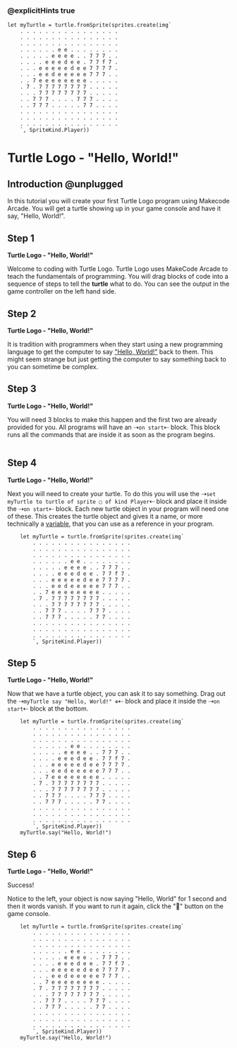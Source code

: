 ### @explicitHints true

```template
let myTurtle = turtle.fromSprite(sprites.create(img`
    . . . . . . . . . . . . . . . . 
    . . . . . . . . . . . . . . . . 
    . . . . . . . . . . . . . . . . 
    . . . . . . e e . . . . . . . . 
    . . . . . e e e e . . 7 7 7 . . 
    . . . . e e e d e e . 7 7 f 7 . 
    . . . e e e e e d e e 7 7 7 7 . 
    . . . e e d e e e e e 7 7 7 . . 
    . . 7 e e e e e e e e . . . . . 
    . 7 . 7 7 7 7 7 7 7 7 . . . . . 
    . . . 7 7 7 7 7 7 7 7 . . . . . 
    . . 7 7 7 . . . . 7 7 7 . . . . 
    . . 7 7 7 . . . . . 7 7 . . . . 
    . . . . . . . . . . . . . . . . 
    . . . . . . . . . . . . . . . . 
    . . . . . . . . . . . . . . . . 
    `, SpriteKind.Player))
```

# Turtle Logo - "Hello, World!"

## Introduction @unplugged

In this tutorial you will create your first Turtle Logo program using Makecode Arcade. You will get a turtle showing up in your game console and have it say, "Hello, World!".

## Step 1
**Turtle Logo - "Hello, World!"**

Welcome to coding with Turtle Logo. Turtle Logo uses MakeCode Arcade to teach the fundamentals of programming. You will drag blocks of code into a sequence of steps to tell the **turtle** what to do. You can see the output in the game controller on the left hand side.

## Step 2
**Turtle Logo - "Hello, World!"**

It is tradition with programmers when they start using a new programming language to get the computer to say ["Hello, World!"](https://en.wikipedia.org/wiki/%22Hello,_World!%22_program#:~:text=A%20%22Hello%2C%20World!%22%20program%20generally%20is%20a%20computer,by%20people%20learning%20to%20code.) back to them. This might seem strange but just getting the computer to say something back to you can sometime be complex.

## Step 3
**Turtle Logo - "Hello, World!"**

You will need 3 blocks to make this happen and the first two are already provided for you. All programs will have an ⇢``on start``⇠ block. This block runs all the commands that are inside it as soon as the program begins.
```blocks

```

## Step 4
**Turtle Logo - "Hello, World!"**

Next you will need to create your turtle. To do this you will use the ⇢``set myTurtle to turtle of sprite ▢ of kind Player``⇠ block and place it inside the ⇢``on start``⇠ block. Each new turtle object in your program will need one of these. This creates the turtle object and gives it a name, or more technically a [variable](https://tinyurl.com/95n35y8w), that you can use as a reference in your program.
```blocks
    let myTurtle = turtle.fromSprite(sprites.create(img`
        . . . . . . . . . . . . . . . . 
        . . . . . . . . . . . . . . . . 
        . . . . . . . . . . . . . . . . 
        . . . . . . e e . . . . . . . . 
        . . . . . e e e e . . 7 7 7 . . 
        . . . . e e e d e e . 7 7 f 7 . 
        . . . e e e e e d e e 7 7 7 7 . 
        . . . e e d e e e e e 7 7 7 . . 
        . . 7 e e e e e e e e . . . . . 
        . 7 . 7 7 7 7 7 7 7 7 . . . . . 
        . . . 7 7 7 7 7 7 7 7 . . . . . 
        . . 7 7 7 . . . . 7 7 7 . . . . 
        . . 7 7 7 . . . . . 7 7 . . . . 
        . . . . . . . . . . . . . . . . 
        . . . . . . . . . . . . . . . . 
        . . . . . . . . . . . . . . . . 
        `, SpriteKind.Player))
```

## Step 5
**Turtle Logo - "Hello, World!"**

Now that we have a turtle object, you can ask it to say something. Drag out the ⇢``myTurtle say "Hello, World!" ⊕``⇠ block and place it inside the ⇢``on start``⇠ block at the bottom.

```blocks
    let myTurtle = turtle.fromSprite(sprites.create(img`
        . . . . . . . . . . . . . . . . 
        . . . . . . . . . . . . . . . . 
        . . . . . . . . . . . . . . . . 
        . . . . . . e e . . . . . . . . 
        . . . . . e e e e . . 7 7 7 . . 
        . . . . e e e d e e . 7 7 f 7 . 
        . . . e e e e e d e e 7 7 7 7 . 
        . . . e e d e e e e e 7 7 7 . . 
        . . 7 e e e e e e e e . . . . . 
        . 7 . 7 7 7 7 7 7 7 7 . . . . . 
        . . . 7 7 7 7 7 7 7 7 . . . . . 
        . . 7 7 7 . . . . 7 7 7 . . . . 
        . . 7 7 7 . . . . . 7 7 . . . . 
        . . . . . . . . . . . . . . . . 
        . . . . . . . . . . . . . . . . 
        . . . . . . . . . . . . . . . . 
        `, SpriteKind.Player))
    myTurtle.say("Hello, World!")
```
## Step 6
**Turtle Logo - "Hello, World!"**

Success!

Notice to the left, your object is now saying "Hello, World" for 1 second and then it words vanish. If you want to run it again, click the "🔄" button on the game console.

```ghost
    let myTurtle = turtle.fromSprite(sprites.create(img`
        . . . . . . . . . . . . . . . . 
        . . . . . . . . . . . . . . . . 
        . . . . . . . . . . . . . . . . 
        . . . . . . e e . . . . . . . . 
        . . . . . e e e e . . 7 7 7 . . 
        . . . . e e e d e e . 7 7 f 7 . 
        . . . e e e e e d e e 7 7 7 7 . 
        . . . e e d e e e e e 7 7 7 . . 
        . . 7 e e e e e e e e . . . . . 
        . 7 . 7 7 7 7 7 7 7 7 . . . . . 
        . . . 7 7 7 7 7 7 7 7 . . . . . 
        . . 7 7 7 . . . . 7 7 7 . . . . 
        . . 7 7 7 . . . . . 7 7 . . . . 
        . . . . . . . . . . . . . . . . 
        . . . . . . . . . . . . . . . . 
        . . . . . . . . . . . . . . . . 
        `, SpriteKind.Player))
    myTurtle.say("Hello, World!")
```
